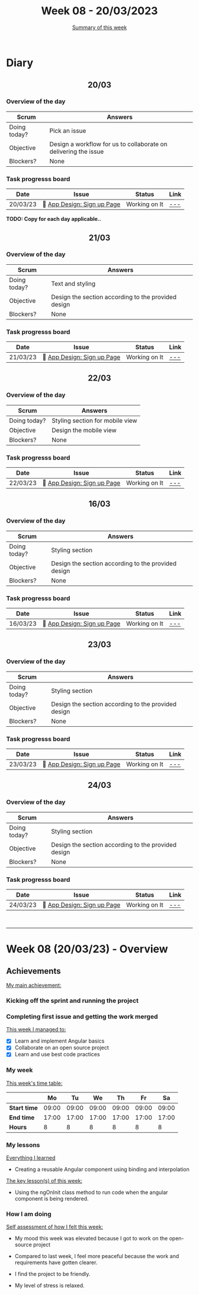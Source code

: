 


<!-- 
  Welcome to your weekly agenda.
  In this agenda, you will note down day to day progress.
-->

<h1 align="center">Week 08 - 20/03/2023</h1>

<p align="center"><a href="#summary">Summary of this week</a></p>

<br/>

<!-- 
  -- SECTION: OVERVIEW
  -- For each day, fill out your diary
  -->

<h1>Diary</h1>

<h2 align="center">20/03</h2>

### Overview of the day

<!-- Fill out the daily scrum table 
  -- Doing today? - What are you working on today?
  -- Objective?   - What do you hope to achieve today?
  -- Blockers?    - Any blockers? Anywhere you need help?
-->

| Scrum	       | Answers 	| 
|----------	   |-------	  |
| Doing today? | Pick an issue |
| Objective    | Design a workflow for us to collaborate on delivering the issue |
| Blockers?    | None |

### Task progresss board

<!-- List all the tasks and bounties in progress this week -->

| Date     	| Issue 	| Status 	| Link 	|
|----------	|-------	|--------	|------	|
| 20/03/23 	| 🏇 [App Design: Sign up Page](https://github.com/italanta/elewa/issues/130) | Working on It | [---]() |

**TODO: Copy for each day applicable..**

<h2 align="center">21/03</h2>

### Overview of the day

<!-- Fill out the daily scrum table 
  -- Doing today? - What are you working on today?
  -- Objective?   - What do you hope to achieve today?
  -- Blockers?    - Any blockers? Anywhere you need help?
-->

| Scrum	       | Answers 	| 
|----------	   |-------	  |
| Doing today? | Text and styling |
| Objective    | Design the section according to the provided design |
| Blockers?    | None |

### Task progresss board

<!-- List all the tasks and bounties in progress this week -->

| Date     	| Issue 	| Status 	| Link 	|
|----------	|-------	|--------	|------	|
| 21/03/23 	| 🏇 [App Design: Sign up Page](https://github.com/italanta/elewa/issues/130) | Working on It | [---]() |

<h2 align="center">22/03</h2>


### Overview of the day

<!-- Fill out the daily scrum table 
  -- Doing today? - What are you working on today?
  -- Objective?   - What do you hope to achieve today?
  -- Blockers?    - Any blockers? Anywhere you need help?
-->

| Scrum	       | Answers 	| 
|----------	   |-------	  |
| Doing today? | Styling section for mobile view |
| Objective    | Design the mobile view |
| Blockers?    | None |

### Task progresss board

<!-- List all the tasks and bounties in progress this week -->

| Date     	| Issue 	| Status 	| Link 	|
|----------	|-------	|--------	|------	|
| 22/03/23 	| 🏇 [App Design: Sign up Page](https://github.com/italanta/elewa/issues/130) | Working on It | [---]() |
<h2 align="center">16/03</h2>

### Overview of the day

<!-- Fill out the daily scrum table 
  -- Doing today? - What are you working on today?
  -- Objective?   - What do you hope to achieve today?
  -- Blockers?    - Any blockers? Anywhere you need help?
-->

| Scrum	       | Answers 	| 
|----------	   |-------	  |
| Doing today? | Styling section|
| Objective    | Design the section according to the provided design|
| Blockers?    | None |

### Task progresss board

<!-- List all the tasks and bounties in progress this week -->

| Date     	| Issue 	| Status 	| Link 	|
|----------	|-------	|--------	|------	|
| 16/03/23 	| 🏇 [App Design: Sign up Page](https://github.com/italanta/elewa/issues/130) | Working on It | [---]() |

<h2 align="center">23/03</h2>

### Overview of the day

<!-- Fill out the daily scrum table 
  -- Doing today? - What are you working on today?
  -- Objective?   - What do you hope to achieve today?
  -- Blockers?    - Any blockers? Anywhere you need help?
-->

| Scrum	       | Answers 	| 
|----------	   |-------	  |
| Doing today? | Styling section|
| Objective    | Design the section according to the provided design|
| Blockers?    | None |

### Task progresss board

<!-- List all the tasks and bounties in progress this week -->

| Date     	| Issue 	| Status 	| Link 	|
|----------	|-------	|--------	|------	|
| 23/03/23 	| 🏇 [App Design: Sign up Page](https://github.com/italanta/elewa/issues/130) | Working on It | [---]() |


<h2 align="center">24/03</h2>

### Overview of the day

<!-- Fill out the daily scrum table 
  -- Doing today? - What are you working on today?
  -- Objective?   - What do you hope to achieve today?
  -- Blockers?    - Any blockers? Anywhere you need help?
-->

| Scrum	       | Answers 	| 
|----------	   |-------	  |
| Doing today? | Styling section|
| Objective    | Design the section according to the provided design|
| Blockers?    | None |

### Task progresss board

<!-- List all the tasks and bounties in progress this week -->

| Date     	| Issue 	| Status 	| Link 	|
|----------	|-------	|--------	|------	|
| 24/03/23 	| 🏇 [App Design: Sign up Page](https://github.com/italanta/elewa/issues/130) | Working on It | [---]() |

<br/>

<hr id="summary" />
<!-- Fill this section at the end of each week, -->

# Week 08 (20/03/23) - Overview

<!-- What was your main achievement -->
<h2>Achievements</h2>

<u>My main achievement:</u>

<!-- Write the achievement you are most proud off in one line! -->
<h3 align="left">Kicking off the sprint and running the project</h3>
<h3 align="left">Completing first issue and getting the work merged</h3>

<!-- List all your achievement -->
<u>This week I managed to:</u>

- [x] Learn and implement Angular basics
- [x] Collaborate on an open source project
- [x] Learn and use best code practices

### My week
<!-- Keep track of your time table daily -->
<u>This week's time table:</u>

|                | Mo | Tu 	| We 	| Th | Fr | Sa |
|---             |---	|---	|---  |--- |--- |--- |
| **Start time** |  09:00  |  09:00   |   09:00  |  09:00  | 09:00   |  09:00  |
| **End time**	 |  17:00  |   17:00  |  17:00   |  17:00  |  17:00  | 17:00   |
| **Hours**	     | 8  | 8   | 8   | 8  | 8  | 8  |

### My lessons
<!-- What did I learn? -->
<u>Everything I learned</u>

- Creating a reusable Angular component using binding and interpolation

<u>The key lesson(s) of this week:</u>

- Using the ngOnInit class method to run code when the angular component is being rendered.

### How I am doing
<!-- How did you feel? -->
<u>Self assessment of how I felt this week:</u>

- My mood this week was elevated because I got to work on the open-source project
  
- Compared to last week, I feel more peaceful because the work and requirements have gotten clearer.

- I find the project to be friendly.

- My level of stress is relaxed.
